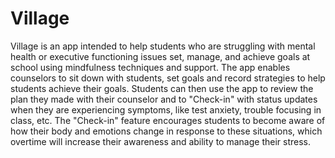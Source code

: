 # Village

Village is an app intended to help students who are struggling with mental health or executive functioning issues set, manage, and achieve goals at school using mindfulness techniques and support. The app enables counselors to sit down with students, set goals and record strategies to help students achieve their goals. Students can then use the app to review the plan they made with their counselor and to "Check-in" with status updates when they are experiencing symptoms, like test anxiety, trouble focusing in class, etc. The "Check-in" feature encourages students to become aware of how their body and emotions change in response to these situations, which overtime will increase their awareness and ability to manage their stress.

